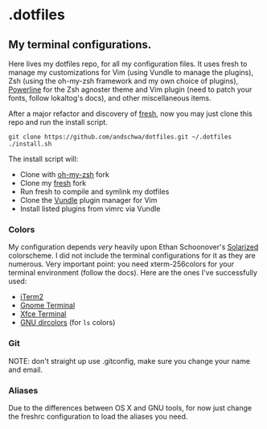 .dotfiles
=========
My terminal configurations.
---------------------------

Here lives my dotfiles repo, for all my configuration files. It uses fresh to manage my customizations for Vim (using Vundle to manage the plugins), Zsh (using the oh-my-zsh framework and my own choice of plugins), [Powerline](https://github.com/Lokaltog/powerline) for the Zsh agnoster theme and Vim plugin (need to patch your fonts, follow lokaltog's docs), and other miscellaneous items.

After a major refactor and discovery of [fresh](https://github.com/freshshell/fresh), now you may just clone this repo and run the install script.

    git clone https://github.com/andschwa/dotfiles.git ~/.dotfiles
    ./install.sh

The install script will:
* Clone with [oh-my-zsh](https://github.com/robbyrussell/oh-my-zsh/tree/master/plugins) fork
* Clone my [fresh](https://github.com/freshshell/fresh) fork
* Run fresh to compile and symlink my dotfiles
* Clone the [Vundle](https://github.com/gmarik/vundle) plugin manager for Vim
* Install listed plugins from vimrc via Vundle

### Colors
My configuration depends _very_ heavily upon Ethan Schoonover's [Solarized](http://ethanschoonover.com/solarized) colorscheme. I did not include the terminal configurations for it as they are numerous. Very important point: you need xterm-256colors for your terminal environment (follow the docs). Here are the ones I've successfully used:
* [iTerm2](https://github.com/altercation/solarized/tree/master/iterm2-colors-solarized)
* [Gnome Terminal](https://github.com/sigurdga/gnome-terminal-colors-solarized)
* [Xfce Terminal](https://github.com/sgerrand/xfce4-terminal-colors-solarized)
* [GNU dircolors](https://github.com/seebi/dircolors-solarized) (for `ls` colors)

### Git
NOTE: don't straight up use .gitconfig, make sure you change your name and email.

### Aliases
Due to the differences between OS X and GNU tools, for now just change the freshrc configuration to load the aliases you need.
